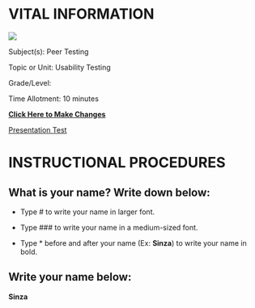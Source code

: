 # VITAL INFORMATION
<img src="https://github.com/BotDevLLC/BotDevCurriculum/blob/master/Pictures/Botdev.png?raw=true">

Subject(s): Peer Testing

Topic or Unit: Usability Testing

Grade/Level: 	

Time Allotment:	 10 minutes

[**Click Here to Make Changes**](https://github.com/BotDevLLC/BotDevCurriculum/edit/master/test_curriculum.md)

<a href="https://drive.google.com/drive/folders/1iboYVWrajdELofP_a84QwuE4QDCMNvG6" target="_blank">Presentation Test</a>

# INSTRUCTIONAL PROCEDURES 
  ## What is your name? Write down below:
  
 - Type # to write your name in larger font.
 
 - Type ### to write your name in a medium-sized font.
 
 - Type * before and after your name (Ex: **Sinza**) to write your name in bold.
  
 ## Write your name below:
 **Sinza**
 
  
  

